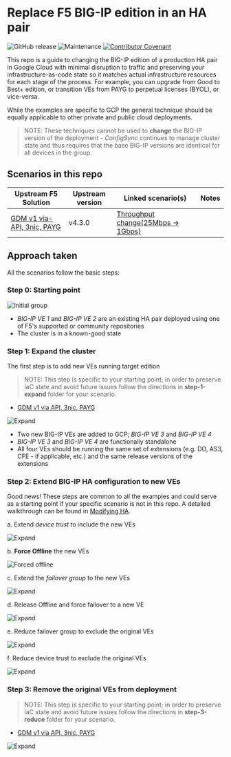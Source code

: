 # Replace F5 BIG-IP edition in an HA pair

![GitHub release](https://img.shields.io/github/v/release/memes/repo-template?sort=semver)
![Maintenance](https://img.shields.io/maintenance/yes/2023)
[![Contributor Covenant](https://img.shields.io/badge/Contributor%20Covenant-2.1-4baaaa.svg)](CODE_OF_CONDUCT.md)

This repo is a guide to changing the BIG-IP edition of a production HA pair in
Google Cloud with minimal disruption to traffic and preserving your infrastructure-as-code
state so it matches actual infrastructure resources for each stage of the process.
For example, you can upgrade from Good to Best+ edition, or transition VEs from
PAYG to perpetual licenses (BYOL), or vice-versa.

While the examples are specific to GCP the general technique should be equally
applicable to other private and public cloud deployments.

> NOTE: These techniques cannot be used to **change** the BIG-IP version of the
> deployment - *ConfigSync* continues to manage cluster state and thus requires
> that the base BIG-IP versions are identical for all devices in the group.

## Scenarios in this repo

|Upstream F5 Solution|Upstream version|Linked scenario(s)|Notes|
|-----------------|----------------|-------|-----|
|[GDM v1 via-API, 3nic, PAYG]|v4.3.0|[Throughput change(25Mbps -> 1Gbps)](GDMv1/supported/failover/same-net/via-api/3nic/existing-stack/payg/)||

## Approach taken

All the scenarios follow the basic steps:

### Step 0: Starting point

![Initial group](images/via-api/Initial%20group.png)

* *BIG-IP VE 1* and *BIG-IP VE 2* are an existing HA pair deployed using one of
   F5's supported or community repositories
* The cluster is in a known-good state

### Step 1: Expand the cluster

The first step is to add new VEs running target edition

> NOTE: This step is specific to your starting point; in order to preserve
> IaC state and avoid future issues follow the directions in **step-1-expand**
> folder for your scenario.

* [GDM v1 via API, 3nic, PAYG](GDMv1/supported/failover/same-net/via-api/3nic/existing-stack/payg/)

![Expand](images/via-api/Expanded%20group.png)

* Two new BIG-IP VEs are added to GCP; *BIG-IP VE 3* and *BIG-IP VE 4*
* *BIG-IP VE 3* and *BIG-IP VE 4* are functionally standalone
* All four VEs should be running the same set of extensions (e.g. DO, AS3,
   CFE - if applicable, etc.) and the same release versions of the extensions

### Step 2: Extend BIG-IP HA configuration to new VEs

Good news! These steps are common to all the examples and could serve as a
starting point if your specific scenario is not in this repo. A detailed
walkthrough can be found in [Modifying HA].

a. Extend *device trust* to include the new VEs

   ![Expand](images/via-api/Added%20to%20device%20trust%20group.png)

b. **Force Offline** the new VEs

   ![Forced offline](images/via-api/Forced%20offline.png)

c. Extend the *failover group* to the new VEs

   ![Expand](images/via-api/Added%20to%20failover%20group.png)

d. Release Offline and force failover to a new VE

   ![Expand](images/via-api/Force%20to%20standby.png)

e. Reduce failover group to exclude the original VEs

   ![Expand](images/via-api/Reduce%20failover%20group.png)

f. Reduce device trust to exclude the original VEs

   ![Expand](images/via-api/Reduce%20device%20trust.png)

### Step 3: Remove the original VEs from deployment

> NOTE: This step is specific to your starting point; in order to preserve
> IaC state and avoid future issues follow the directions in **step-3-reduce**
> folder for your scenario.

* [GDM v1 via API, 3nic, PAYG](GDMv1/supported/failover/same-net/via-api/3nic/existing-stack/payg/)

![Expand](images/via-api/Final%20group.png)

[GDM v1 via-API, 3nic, PAYG]: https://github.com/F5Networks/f5-google-gdm-templates/tree/v4.3.0/supported/failover/same-net/via-api/3nic/existing-stack/payg
[Modifying HA]: README.md
